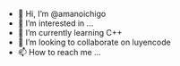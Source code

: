 - 👋 Hi, I’m @amanoichigo
- 👀 I’m interested in ...
- 🌱 I’m currently learning C++
- 💞️  I’m looking to collaborate on luyencode
- 📫 How to reach me ...

<!---
amanoichigo/amanoichigo is a ✨ special ✨ repository because its `README.md` (this file) appears on your GitHub profile.
You can click the Preview link to take a look at your changes.
--->
